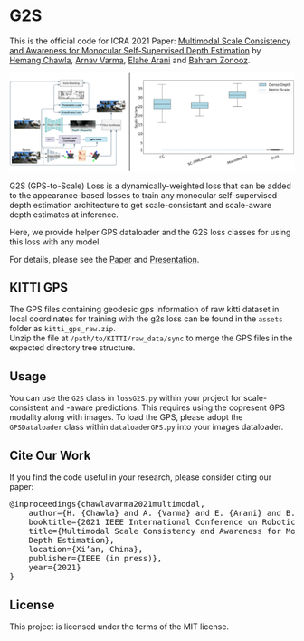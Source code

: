 # G2S

This is the official code for ICRA 2021 Paper:  [Multimodal Scale Consistency and Awareness for Monocular Self-Supervised Depth Estimation](https://arxiv.org/abs/2103.02451) by [Hemang Chawla](https://scholar.google.com/citations?user=_58RpMgAAAAJ&hl=en&oi=ao), [Arnav Varma](https://scholar.google.com/citations?user=3QSih2AAAAAJ&hl=en&oi=ao), [Elahe Arani](https://www.linkedin.com/in/elahe-arani-630870b2/) and [Bahram Zonooz](https://scholar.google.com/citations?hl=en&user=FZmIlY8AAAAJ).


![alt text](assets/g2s.png "g2s")


G2S (GPS-to-Scale) Loss is a dynamically-weighted loss that can be added to the appearance-based losses to train any monocular self-supervised depth estimation architecture to get scale-consistant and scale-aware depth estimates at inference. 

Here, we provide helper GPS dataloader and the G2S loss classes for using this loss with any model.


For details, please see the [Paper](https://arxiv.org/abs/2103.02451) and [Presentation](https://youtu.be/tIuoqDUcZqs).


## KITTI GPS

The GPS files containing geodesic gps information of raw kitti dataset in local coordinates for training with the g2s loss can be found in the `assets` folder as `kitti_gps_raw.zip`.  
Unzip the file at `/path/to/KITTI/raw_data/sync` to merge the GPS files in the expected directory tree structure.

## Usage

You can use the `G2S` class in `lossG2S.py` within your project for scale-consistent and -aware predictions. 
This requires using the copresent GPS modality along with images.
To load the GPS, please adopt the `GPSDataloader` class within `dataloaderGPS.py` into your images dataloader.  

## Cite Our Work

If you find the code useful in your research, please consider citing our paper:

<pre>
@inproceedings{chawlavarma2021multimodal,
	author={H. {Chawla} and A. {Varma} and E. {Arani} and B. {Zonooz}},
	booktitle={2021 IEEE International Conference on Robotics and Automation (ICRA)},
	title={Multimodal Scale Consistency and Awareness for Monocular Self-Supervised
	Depth Estimation},
	location={Xi’an, China},
	publisher={IEEE (in press)},
	year={2021}
}
</pre>

## License

This project is licensed under the terms of the MIT license.
